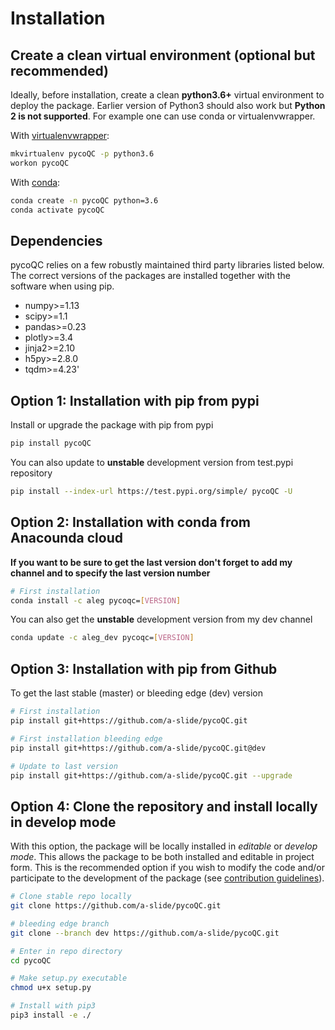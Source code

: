 # Installation

## Create a clean virtual environment (optional but recommended)

Ideally, before installation, create a clean **python3.6+** virtual environment to deploy the package.
Earlier version of Python3 should also work but **Python 2 is not supported**.
For example one can use conda or virtualenvwrapper.

With [virtualenvwrapper](https://virtualenvwrapper.readthedocs.io/en/latest/install.html):

```bash
mkvirtualenv pycoQC -p python3.6
workon pycoQC
```

With [conda](https://conda.io/projects/conda/en/latest/user-guide/install/index.html):

```bash
conda create -n pycoQC python=3.6
conda activate pycoQC
```

## Dependencies

pycoQC relies on a few robustly maintained third party libraries listed below. The correct versions of the packages are installed together with the software when using pip.

* numpy>=1.13
* scipy>=1.1
* pandas>=0.23
* plotly>=3.4
* jinja2>=2.10
* h5py>=2.8.0
* tqdm>=4.23'

## Option 1: Installation with pip from pypi

Install or upgrade the package with pip from pypi

```bash
pip install pycoQC
```

You can also update to **unstable** development version from test.pypi repository

```bash
pip install --index-url https://test.pypi.org/simple/ pycoQC -U
```

## Option 2: Installation with conda from Anacounda cloud

**If you want to be sure to get the last version don't forget to add my channel and to specify the last version number**

```bash
# First installation
conda install -c aleg pycoqc=[VERSION]
```

You can also get the **unstable** development version from my dev channel

```bash
conda update -c aleg_dev pycoqc=[VERSION]
```

## Option 3: Installation with pip from Github

To get the last stable (master) or bleeding edge (dev) version

```bash
# First installation
pip install git+https://github.com/a-slide/pycoQC.git

# First installation bleeding edge
pip install git+https://github.com/a-slide/pycoQC.git@dev

# Update to last version
pip install git+https://github.com/a-slide/pycoQC.git --upgrade
```

## Option 4: Clone the repository and install locally in develop mode

With this option, the package will be locally installed in *editable* or *develop mode*. This allows the package to be both installed and editable in project form. This is the recommended option if you wish to modify the code and/or participate to the development of the package (see [contribution guidelines](contributing.md)).

```bash
# Clone stable repo locally
git clone https://github.com/a-slide/pycoQC.git

# bleeding edge branch
git clone --branch dev https://github.com/a-slide/pycoQC.git

# Enter in repo directory
cd pycoQC

# Make setup.py executable
chmod u+x setup.py

# Install with pip3
pip3 install -e ./
```
